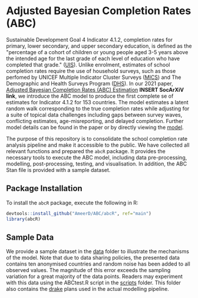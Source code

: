 # Adjusted Bayesian Completion Rates (ABC)

Sustainable Development Goal 4 Indicator 4.1.2, completion rates for primary, lower secondary, and upper secondary education, is defined as the "percentage of a cohort of children or young people aged 3-5 years above the intended age for the last grade of each level of education who have completed that grade." ([UIS](https://unstats.un.org/sdgs/metadata/files/Metadata-04-01-02.pdf)). Unlike enrolment, estimates of school completion rates require the use of household surveys, such as those perfomed by UNICEF Multiple Indicator Cluster Surveys ([MICS](https://mics.unicef.org/)) and The Demographic and Health Surveys Program ([DHS](https://dhsprogram.com/)). In our 2021 paper, [Adjusted Bayesian Completion Rates (ABC) Estimation](https://github.com/AmeerD/ABC) **INSERT SocArXiV link**, we introduce the ABC model to produce the first complete se of estimates for Indicator 4.1.2 for 153 countries. The model estimates a latent random walk corresponding to the true completion rates while adjusting for a suite of topical data challenges including gaps between survey waves, conflicting estimates, age-misreporting, and delayed completion. Further model details can be found in the paper or by directly viewing the [model](https://github.com/AmeerD/ABC/tree/main/models/ABC_indep.stan). 

The purpose of this repository is to consolidate the school completion rate analysis pipeline and make it accessible to the public. We have collected all relevant functions and prepared the `abcR` package. It provides the necessary tools to execute the ABC model, including data pre-processing, modelling, post-processing, testing, and visualisation. In addition, the ABC Stan file is provided with a sample dataset. 

## Package Installation

To install the `abcR` package, execute the following in R:
```r
devtools::install_github("AmeerD/ABC/abcR", ref="main")
library(abcR)
```

## Sample Data

We provide a sample dataset in the [data](https://github.com/AmeerD/ABC/tree/main/data) folder to illustrate the mechanisms of the model. Note that due to data sharing policies, the presented data contains ten anonymised countries and random noise has been added to all observed values. The magnitude of this error exceeds the sampling variation for a great majority of the data points. Readers may experiment with this data using the ABCtest.R script in the [scripts](https://github.com/AmeerD/ABC/tree/main/scripts) folder. This folder also contains the [drake](https://github.com/ropensci/drake) plans used in the actual modelling pipeline.
